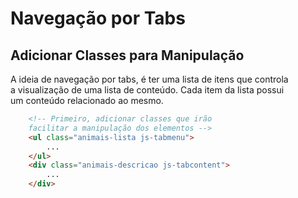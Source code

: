 # Navegação por Tabs

## Adicionar Classes para Manipulação

A ideia de navegação por tabs, é ter uma lista de itens que controla <br>
a visualização de uma lista de conteúdo. Cada item da lista possui <br>
um conteúdo relacionado ao mesmo.

```html
    <!-- Primeiro, adicionar classes que irão
    facilitar a manipulação dos elementos -->
    <ul class="animais-lista js-tabmenu">
        ...
    </ul>
    <div class="animais-descricao js-tabcontent">
        ...
    </div>
```